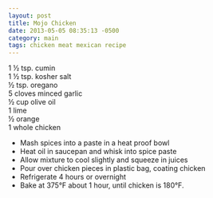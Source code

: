 ```yaml
---
layout: post
title: Mojo Chicken
date: 2013-05-05 08:35:13 -0500
category: main
tags: chicken meat mexican recipe
---
```

1 ½ tsp. cumin  
1 ½ tsp. kosher salt  
½ tsp. oregano  
5 cloves minced garlic  
½ cup olive oil  
1 lime  
½ orange  
1 whole chicken  

 * Mash spices into a paste in a heat proof bowl
 * Heat oil in saucepan and whisk into spice paste
 * Allow mixture to cool slightly and squeeze in juices
 * Pour over chicken pieces in plastic bag, coating chicken
 * Refrigerate 4 hours or overnight
 * Bake at 375°F about 1 hour, until chicken is 180°F.

